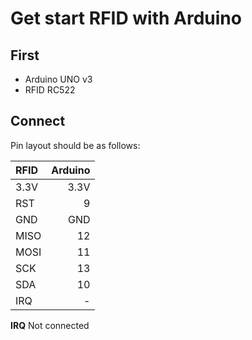 # Get start RFID with Arduino

## First

+ Arduino UNO v3
+ RFID RC522

## Connect

Pin layout should be as follows:

| RFID | Arduino |
|:-----|--------:|
| 3.3V | 3.3V    |
| RST  | 9       |
| GND  | GND     |
| MISO | 12      |
| MOSI | 11      |
| SCK  | 13      |
| SDA  | 10      |
| IRQ  | -       |

 **IRQ** Not connected
